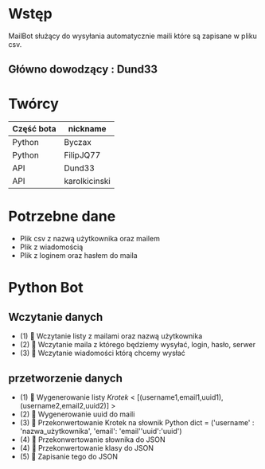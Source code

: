 # Wstęp

MailBot służący do wysyłania automatycznie maili które są zapisane w pliku csv.

## Główno dowodzący : Dund33

# Twórcy

| Część bota | nickname
| ---------- | -------
| Python | Byczax
| Python | FilipJQ77
| API | Dund33
| API | karolkicinski

# Potrzebne dane

* Plik csv z nazwą użytkownika oraz mailem
* Plik z wiadomością
* Plik z loginem oraz hasłem do maila

# Python Bot

## Wczytanie danych

* (1) :black_square_button: Wczytanie listy z mailami oraz nazwą użytkownika
* (2) :black_square_button: Wczytanie maila z którego będziemy wysyłać, login, hasło, serwer
* (3) :black_square_button: Wczytanie wiadomości którą chcemy wysłać

## przetworzenie danych

* (1) :speech_balloon: Wygenerowanie listy *Krotek* < [(username1,email1,uuid1), (username2,email2,uuid2)] >
* (2) :speech_balloon: Wygenerowanie uuid do maili
* (3) :black_square_button: Przekonwertowanie Krotek na słownik Python dict =  ('username' : 'nazwa_użytkownika', 'email': 'email''uuid':'uuid')  
* (4) :black_square_button: Przekonwertowanie słownika do JSON
* (4) :black_square_button: Przekonwertowanie klasy do JSON
* (5) :black_square_button: Zapisanie tego do JSON
